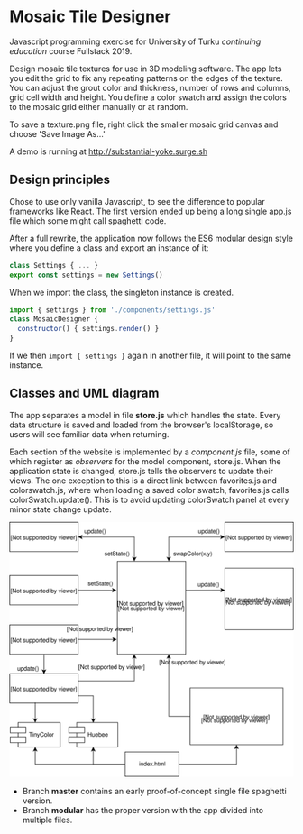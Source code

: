 # Mosaic Tile Designer

Javascript programming exercise for University of Turku _continuing education_ course Fullstack 2019. 

Design mosaic tile textures for use in 3D modeling software. The app lets you edit the grid to fix any repeating patterns on the edges of the texture. You can adjust the grout color and thickness, number of rows and columns, grid cell width and height. You define a color swatch and assign the colors to the mosaic grid either manually or at random.

To save a texture.png file, right click the smaller mosaic grid canvas and choose 'Save Image As...'

A demo is running at http://substantial-yoke.surge.sh

## Design principles
Chose to use only vanilla Javascript, to see the difference to popular frameworks like React. The first version ended up being a long single app.js file which some might call spaghetti code.

After a full rewrite, the application now follows the ES6 modular design style where you define a class and export an instance of it:

```javascript
class Settings { ... }
export const settings = new Settings()
```
When we import the class, the singleton instance is created.  

```javascript
import { settings } from './components/settings.js'
class MosaicDesigner { 
  constructor() { settings.render() }
}
```
If we then `import { settings }` again in another file, it will point to the same instance.

## Classes and UML diagram
The app separates a model in file **store.js** which handles the state. Every data structure is saved and loaded from the browser's localStorage, so users will see familiar data when returning.

Each section of the website is implemented by a _component.js_ file, some of which register as _observers_ for the model component, store.js. When the application state is changed, store.js tells the observers to update their views. The one exception to this is a direct link between favorites.js and colorswatch.js, where when loading a saved color swatch, favorites.js calls colorSwatch.update(). This is to avoid updating colorSwatch panel at every minor state change update. 


![UML diagram](/img/MosaicTileDesignerUML.svg)


- Branch **master** contains an early proof-of-concept single file spaghetti version.
- Branch **modular** has the proper version with the app divided into multiple files.

